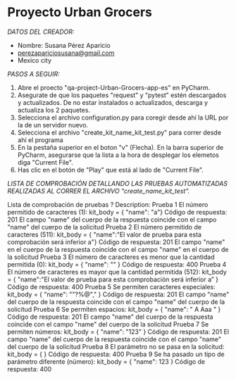 
# Proyecto Urban Grocers 

*DATOS DEL CREADOR:*

- Nombre: Susana Pérez Aparicio
- perezapariciosusana@gmail.com
- Mexico city

*PASOS A SEGUIR:*

1. Abre el proecto "qa-project-Urban-Grocers-app-es" en PyCharm.
2. Asegurate de que los paquetes "request" y "pytest" estén descargados y actualizados. De no estar instalados o actualizados, descarga y actualiza los 2 paquetes. 
3. Selecciona el archivo configuration.py para coregir desde ahí la URL por la de un servidor nuevo. 
4. Selecciona el archivo "create_kit_name_kit_test.py" para correr desde ahí el programa
5. En la pestaña superior en el boton "v" (Flecha). En la barra superior de PyCharm, asegurarse que la lista a la hora de desplegar los elemetos diga "Current File".
6. Has clic en el botón de "Play" que está al lado de "Current File".  

*LISTA DE COMPROBACIÓN DETALLANDO LAS PRUEBAS AUTOMATIZADAS REALIZADAS AL CORRER EL ARCHIVO "create_name_kit_test".*

Lista de comprobación de pruebas ? Description: Prueba 1 El número permitido de caracteres (1): kit_body = { "name": "a"} Código de respuesta: 201 El campo "name" del cuerpo de la respuesta coincide con el campo "name" del cuerpo de la solicitud Prueba 2 El número permitido de caracteres (511): kit_body = { "name":"El valor de prueba para esta comprobación será inferior a"} Código de respuesta: 201 El campo "name" en el cuerpo de la respuesta coincide con el campo "name" en el cuerpo de la solicitud Prueba 3 El número de caracteres es menor que la cantidad permitida (0): kit_body = { "name": "" } Código de respuesta: 400 Prueba 4 El número de caracteres es mayor que la cantidad permitida (512): kit_body = { "name":"El valor de prueba para esta comprobación será inferior a” } Código de respuesta: 400 Prueba 5 Se permiten caracteres especiales: kit_body = { "name": ""?%@"," } Código de respuesta: 201 El campo "name" del cuerpo de la respuesta coincide con el campo "name" del cuerpo de la solicitud Prueba 6 Se permiten espacios: kit_body = { "name": " A Aaa " } Código de respuesta: 201 El campo "name" del cuerpo de la respuesta coincide con el campo "name" del cuerpo de la solicitud Prueba 7 Se permiten números: kit_body = { "name": "123" } Código de respuesta: 201 El campo "name" del cuerpo de la respuesta coincide con el campo "name" del cuerpo de la solicitud Prueba 8 El parámetro no se pasa en la solicitud: kit_body = { } Código de respuesta: 400 Prueba 9 Se ha pasado un tipo de parámetro diferente (número): kit_body = { "name": 123 } Código de respuesta: 400

